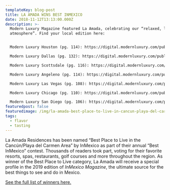 ```yaml
---
templateKey: blog-post
title: LA AMADA WINS BEST INMEXICO
date: 2018-11-12T13:13:00.000Z
description: >-
  Modern Luxury Magazine featured La Amada, celebrating our “relaxed, luxurious
  atmosphere”. Find your local edition here:


  Modern Luxury Houston (pg. 114): https://digital.modernluxury.com/publication/?i=538701&ver=html5&p=133

  Modern Luxury Dallas (pg. 132): https://digital.modernluxury.com/publication/?i=536399&ver=html5&p=134

  Modern Luxury Scottsdale (pg. 116): https://digital.modernluxury.com/publication/?i=536573&ver=html5&p=118

  Modern Luxury Angeleno (pg. 114): https://digital.modernluxury.com/publication/?i=536572&ver=html5&p=116

  Modern Luxury Las Vegas (pg. 108): https://digital.modernluxury.com/publication/?i=538691&ver=html5&p=110

  Modern Luxury Chicago (pg. 110): https://digital.modernluxury.com/publication/?i=537934&ver=html5&p=110

  Modern Luxury San Diego (pg. 106): https://digital.modernluxury.com/publication/?i=538562&ver=html5&p=108
featuredpost: false
featuredimage: /img/la-amada-best-place-to-live-in-cancun-playa-del-carmen-inmexico-contest-winner-1080x675.jpg
tags:
  - flavor
  - tasting
---
```

La Amada Residences has been named “Best Place to Live in the Cancún/Playa del Carmen Area” by InMexico as part of their annual “Best InMexico” contest. Thousands of readers took part, voting for their favorite resorts, spas, restaurants, golf courses and more throughout the region. As winner of the Best Place to Live category, La Amada will receive a special profile in the 2019 edition of *InMexico Magazine*, the ultimate source for the best things to see and do in Mexico.

[See the full list of winners here.](https://www.inmexico.com/best-inmexico/cancun-playa-del-carmen/)